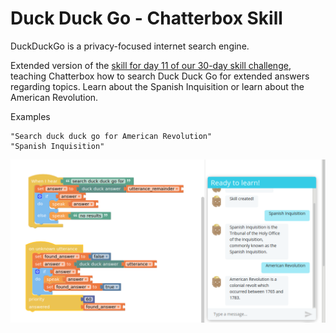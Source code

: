 
# Duck Duck Go - Chatterbox Skill

DuckDuckGo is a privacy-focused internet search engine. 

Extended version of the [skill for day 11 of our 30-day skill challenge](https://hellochatterbox.com/blog/2020/04/day-11-search-duckduckgo-for-extended-answers/),
teaching Chatterbox how to search Duck Duck Go for extended answers regarding topics. 
Learn about the Spanish Inquisition or learn about the American Revolution.

Examples

    "Search duck duck go for American Revolution"
    "Spanish Inquisition"

![](ddg.png)

